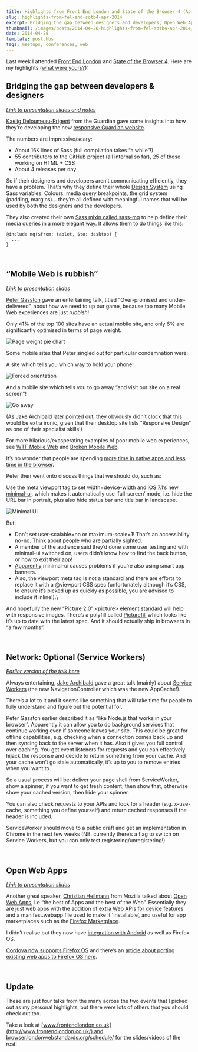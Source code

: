 ```yaml
---
title: Highlights from Front End London and State of the Browser 4 (April 2014)
slug: highlights-from-fel-and-sotb4-apr-2014
excerpt: Bridging the gap between designers and developers, Open Web Apps, and why Mobile Web is rubbish.
thumbnail: /images/posts/2014-04-28-highlights-from-fel-sotb4-apr-2014/thumb-pie-chart.jpg
date: 2014-04-28
template: post.hbs
tags: meetups, conferences, web
---
```


Last week I attended [Front End
London](http://www.frontendlondon.co.uk/) and [State of the Browser
4](http://browser.londonwebstandards.org/). Here are my highlights
([what were yours?](http://twitter.com/home/?status=@poshaughnessy)):
 
## Bridging the gap between developers & designers

*[Link to presentation slides and notes](http://www.slideshare.net/kaelig)*

[Kaelig Deloumeau-Prigent](https://twitter.com/kaelig) from the Guardian
gave some insights into how they’re developing the new [responsive
Guardian website](http://www.theguardian.com/uk?view=mobile).

The numbers are impressive/scary:

-   About 16K lines of Sass (full compilation takes “a while”!)
-   55 contributors to the GitHub project (all internal so far), 25 of
    those working on HTML + CSS
-   About 4 releases per day

So if their designers and developers aren’t communicating efficiently,
they have a problem. That’s why they define their whole [Design
System](http://css-tricks.com/design-systems-building-future/) using
Sass variables. Colours, media query breakpoints, the grid system
(padding, margins)… they’re all defined with meaningful names that will
be used by both the designers and the developers.

They also created their own [Sass mixin called
sass-mq](https://github.com/guardian/sass-mq) to help define their media
queries in a more elegant way. It allows them to do things like this:

    @include mq($from: tablet, $to: desktop) {
      ...
    }

   

## “Mobile Web is rubbish”

*[Link to presentation slides](https://speakerdeck.com/stopsatgreen/over-promised-and-under-delivered)*

[Peter Gasston](https://twitter.com/stopsatgreen) gave an entertaining
talk, titled “Over-promised and under-delivered”, about how we need to
up our game, because too many Mobile Web experiences are just *rubbish*!

Only 41% of the top 100 sites have an actual mobile site, and only 6%
are significantly optimised in terms of page weight.

![Page weight pie chart](/images/posts/2014-04-28-highlights-from-fel-sotb4-apr-2014/page-size-pie-chart.png)

Some mobile sites that Peter singled out for particular
condemnation were:

A site which tells you which way to hold your phone!

![Forced orientation](/images/posts/2014-04-28-highlights-from-fel-sotb4-apr-2014/forced-orientation.png)

And a mobile site which tells you to go away “and visit our site on a
real screen”!

![Go away](/images/posts/2014-04-28-highlights-from-fel-sotb4-apr-2014/go-away.png)

(As Jake Archibald later pointed out, they obviously didn’t clock that
this would be extra ironic, given that their desktop site lists
“Responsive Design” as one of their specialist skills!)

For more hilarious/exasperating examples of poor mobile web experiences,
see [WTF Mobile
Web](http://wtfmobileweb.com/ "http://wtfmobileweb.com/") and [Broken
Mobile
Web](http://brokenmobile.tumblr.com/ "http://brokenmobile.tumblr.com/").

It’s no wonder that people are spending [more time in native apps and
less time in the
browser](http://cdixon.org/2014/04/07/the-decline-of-the-mobile-web/).

Peter then went onto discuss things that we should do, such as:

Use the meta viewport tag to set
width=device-width and iOS 7.1’s new
[minimal-ui](http://www.mobilexweb.com/blog/ios-7-1-safari-minimal-ui-bugs),
which makes it automatically use ‘full-screen’ mode, i.e. hide the URL
bar in portrait, plus also hide status bar and title bar in
landscape.

![Minimal UI](/images/posts/2014-04-28-highlights-from-fel-sotb4-apr-2014/minimal-ui.png)

But:

-   Don’t set user-scalable=no or
    maximum-scale=1! That’s an accessibility no-no. Think
    about people who are partially sighted.
-   A member of the audience said they’d done some user testing
    and with minimal-ui switched on, users didn’t know how
    to find the back button, or how to exit their app!
-   [Apparently](https://twitter.com/poshaughnessy/status/459454237077164032)
    minimal-ui causes problems if you’re also using smart
    app banners.
-   Also, the viewport meta tag is not a standard and there are
    efforts to replace it with a @viewport CSS spec (unfortunately
    although it’s CSS, to ensure it’s picked up as quickly as possible,
    you are advised to include it inline!).\
    

And hopefully the new “Picture 2.0” &lt;picture&gt; element
standard will help with responsive images. There’s a polyfill called
[Picturefill](http://scottjehl.github.io/picturefill/) which looks like
it’s up to date with the latest spec. And it should actually ship in
browsers in “a few months”.

 

## Network: Optional (Service Workers)

*[Earlier version of the talk here](https://speakerdeck.com/jaffathecake/network-optional)*

Always entertaining, [Jake Archibald](https://twitter.com/jaffathecake)
gave a great talk (mainly) about [Service
Workers](https://github.com/slightlyoff/ServiceWorker) (the new
NavigationController which was the new AppCache!).

There’s a lot to it and it seems like something that will take time for
people to fully understand and figure out the potential for.

Peter Gasston earlier described it as “like Node.js that works in your
browser”. Apparently it can allow you to do background services that
continue working even if someone leaves your site. This could be great
for offline capabilities, e.g. checking when a connection comes back up
and then syncing back to the server when it has. Also it gives you full
control over caching. You get event listeners for requests and you can
effectively hijack the response and decide to return something from your
cache. And your cache won’t go stale automatically, it’s up to you to
remove entries when you want to.

So a usual process will be: deliver your page shell from ServiceWorker,
show a spinner, if you want to get fresh content, then show that,
otherwise show your cached version, then hide your spinner.

You can also check requests to your APIs and look for a header (e.g.
x-use-cache, something you define yourself) and return cached responses
if the header is included.

ServiceWorker should move to a public draft and get an implementation in
Chrome in the next few weeks (NB. currently there’s a flag to switch on
Service Workers, but you can only test registering/unregistering!)

 

## Open Web Apps

*[Link to presentation slides](http://www.slideshare.net/cheilmann/open-web-apps-state-of-the-browser-2014)*

Another great speaker, [Christian
Heilmann](http://www.twitter.com/codepo8) from Mozilla talked about
[Open Web Apps](https://developer.mozilla.org/en-US/Apps/Quickstart),
i.e “the best of Apps and the best of the Web”. Essentially they are
just web apps with the addition of [extra Web APIs for device
features](https://developer.mozilla.org/en-US/Apps/Quickstart#Web_API_functionality)
and a manifest.webapp file used to make it 'installable’,
and useful for app marketplaces such as the [Firefox
Marketplace](https://marketplace.firefox.com/).

I didn’t realise but they now have [integration with
Android](http://hacks.mozilla.org/2014/03/better-integration-for-open-web-apps-on-android/)
as well as Firefox OS.

[Cordova now supports Firefox
OS](https://hacks.mozilla.org/2014/02/building-cordova-apps-for-firefox-os/)
and there’s an [article about porting existing web apps to Firefox OS
here](https://hacks.mozilla.org/2013/12/write-elsewhere-run-on-firefox/).

 

## Update

These are just four talks from the many across the two events that
I picked out as my personal highlights, but there were lots of others
that you should check out too.

Take a look
at [www.frontendlondon.co.uk](http://www.frontendlondon.co.uk/) and
[browser.londonwebstandards.org/schedule/](http://browser.londonwebstandards.org/schedule/)
for the slides/videos of the rest!

 

